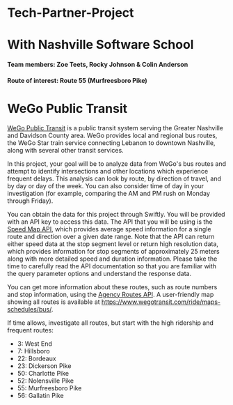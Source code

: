 # Tech-Partner-Project
# With Nashville Software School
#### Team members: Zoe Teets, Rocky Johnson & Colin Anderson
#### Route of interest: Route 55 (Murfreesboro Pike)

# WeGo Public Transit

[WeGo Public Transit](https://www.wegotransit.com/) is a public transit system serving the Greater Nashville and Davidson County area. WeGo provides local and regional bus routes, the WeGo Star train service connecting Lebanon to downtown Nashville, along with several other transit services.

In this project, your goal will be to analyze data from WeGo's bus routes and attempt to identify intersections and other locations which experience frequent delays. This analysis can look by route, by direction of travel, and by day or day of the week. You can also consider time of day in your investigation (for example, comparing the AM and PM rush on Monday through Friday).

You can obtain the data for this project through Swiftly. You will be provided with an API key to  access this data. The API that you will be using is the [Speed Map API](https://swiftly-inc.stoplight.io/docs/standalone/573bc3fb95867-speed-map), which provides average speed information for a single route and direction over a given date range. Note that the API can return either speed data at the stop segment level or return high resolution data, which provides information for stop segments of approximately 25 meters along with more detailed speed and duration information. Please take the time to carefully read the API documentation so that you are familiar with the query parameter options and understand the response data.

You can get more information about these routes, such as route numbers and stop information, using the [Agency Routes API](https://swiftly-inc.stoplight.io/docs/standalone/5c0bd000bb0f2-agency-routes). A user-friendly map showing all routes is available at https://www.wegotransit.com/ride/maps-schedules/bus/. 

If time allows, investigate all routes, but start with the high ridership and frequent routes:
* 3: West End
* 7: Hillsboro
* 22: Bordeaux
* 23: Dickerson Pike
* 50: Charlotte Pike
* 52: Nolensville Pike
* 55: Murfreesboro Pike
* 56: Gallatin Pike
